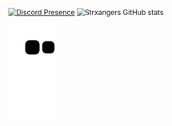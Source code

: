[![Discord Presence](https://lanyard.cnrad.dev/api/1088862120990490684)](https://discord.com/users/1088862120990490684) 
![Strxangers GitHub stats](https://github-readme-stats.vercel.app/api?username=stillasleep&theme=dark&show_icons=true)


<p align="topleft">
<img align="center" src="https://github.com/rafaballerini/rafaballerini/blob/output/github-contribution-grid-snake.svg" alt="Snook hehe"/>
